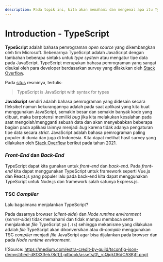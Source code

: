 ```yaml
---
description: Pada topik ini, kita akan memahami dan mengenal apa itu TypeScript
---
```


# Introduction - TypeScript

**TypeScript** adalah bahasa pemrograman _open source_ yang dikembangkan oleh tim Microsoft. Sebenarnya TypeScript adalah JavaScript dengan tambahan beberapa sintaks untuk _type system_ atau mengatur tipe data pada JavaScript. TypeScript merupakan bahasa pemrograman yang sangat disukai oleh para developer berdasarkan survey yang dilakukan oleh [Stack Overflow](https://insights.stackoverflow.com/survey/2021#technology-most-loved-dreaded-and-wanted).



Pada [situs](https://www.typescriptlang.org) resminya, tertulis:

> TypeScript is JavaScript with syntax for types



**JavaScript** sendiri adalah bahasa pemrograman yang didesain secara fleksibel namun kekurangannya adalah pada saat aplikasi yang kita buat menggunakan JavaScript, semakin besar dan semakin banyak kode yang dibuat, maka berpotensi memiliki _bug_ jika kita melakukan kesalahan pada saat mengolah/mengganti sebuah data dan akan menyebabkan beberapa bagian pada aplikasi lainnya menjadi _bug_ karena tidak adanya pengaturan tipe data secara _strict_. JavaScript adalah bahasa pemrograman paling populer di dunia dan juga di Indonesia. Kita dapat melihat hasil survey yang dilakukan oleh [Stack Overflow](https://insights.stackoverflow.com/survey/2021#technology-most-popular-technologies) berikut pada tahun 2021.

### _Front-End_ dan _Back-End_

TypeScript dapat kita gunakan untuk _front-end_ dan _back-end._ Pada _front-end_ kita dapat menggunakan TypeScript untuk framework seperti Vue.js dan React.js yang populer lalu pada back-end kita dapat menggunakan TypeScript untuk Node.js dan framework salah satunya Express.js.

### TSC _Compiler_

Lalu bagaimana menjalankan TypeScript?

Pada dasarnya browser (_client-side_) dan _Node runtime environment_ (_server-side_) tidak memahami dan tidak mampu membaca serta menjalankan _file_ TypeScript ya (`.ts`) sehingga mekanisme yang dilakukan adalah _file_ TypeScript akan dikonversikan atau di-_compile_ menggunakan TSC _compiler_ menjadi _file_ JavaScript agar bisa dijalankan pada browser dan pada _Node runtime environment._

![Source: https://medium.com/extra-credit-by-guild/tsconfig-json-demystified-d8f333e578c1](.gitbook/assets/0\_rcQjgkO6dCASKjfI.png)



